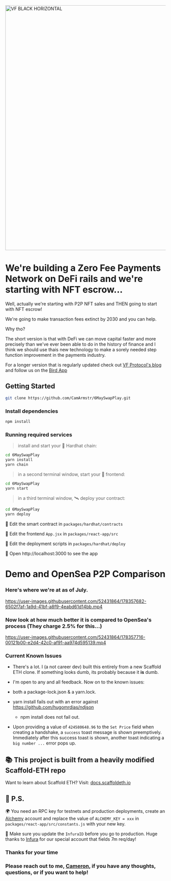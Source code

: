 <img width="770" alt="VF BLACK HORIZONTAL" src="https://user-images.githubusercontent.com/52431864/178358439-303ac43b-9f19-4c71-bbd9-06725ea6f13c.png">

# We're building a Zero Fee Payments Network on DeFi rails and we're starting with NFT escrow...

Well, actually we're starting with P2P NFT sales and THEN going to start with NFT escrow!

We're going to make transaction fees extinct by 2030 and you can help.

Why tho? 

The short version is that with DeFi we can move capital faster and more precisely than we've ever been able to do in the history of finance and I think we should use thais new technology to make a sorely needed step function improvement in the payments industry.

For a longer version that is regularly updated check out [VF Protocol's blog](https://vfprotocol.substack.com/p/begin-by-beginning) and follow us on the [Bird App](https://twitter.com/VFProtocol)


## Getting Started 

```bash
git clone https://github.com/CamArmstr/6MaySwapPlay.git
```
### Install dependencies
```bash
npm install
```

### Running required services
> install and start your 👷‍ Hardhat chain:

```bash
cd 6MaySwapPlay
yarn install
yarn chain
```

> in a second terminal window, start your 📱 frontend:

```bash
cd 6MaySwapPlay
yarn start
```

> in a third terminal window, 🛰 deploy your contract:

```bash
cd 6MaySwapPlay
yarn deploy
```


🔏 Edit the smart contract in `packages/hardhat/contracts`

📝 Edit the frontend `App.jsx` in `packages/react-app/src`

💼 Edit the deployment scripts in `packages/hardhat/deploy`

📱 Open http://localhost:3000 to see the app






# Demo and OpenSea P2P Comparison

### Here's where we're at as of July.


https://user-images.githubusercontent.com/52431864/178357682-6502f7af-1a9d-41bf-a8f9-4eabd61d14bb.mp4


### Now look at how much better it is compared to OpenSea's process (They charge 2.5% for this...)


https://user-images.githubusercontent.com/52431864/178357716-00121b00-e2d4-42c0-af91-aa974d595139.mp4


### Current Known Issues
- There's a lot. I (a not career dev) built this entirely from a new Scaffold ETH clone. If something looks dumb, its probably because it **is** dumb.
- I'm open to any and all feedback. Now on to the known issues:
 
- both a package-lock.json & a yarn.lock.

- yarn install fails out with an error against https://github.com/hugomrdias/ndjson 
    - npm install does not fail out.

- Upon providing a value of `424580648.96` to the `Set Price` field when creating a handshake, a `success` toast message is shown preemptively. Immediately after this success toast is shown, another toast indicating a `big number ...` error pops up.


## 📚 This project is built from a heavily modified Scaffold-ETH repo 

Want to learn about Scaffold ETH? Visit: [docs.scaffoldeth.io](https://docs.scaffoldeth.io)

## 💌 P.S.

🌍 You need an RPC key for testnets and production deployments, create an [Alchemy](https://www.alchemy.com/) account and replace the value of `ALCHEMY_KEY = xxx` in `packages/react-app/src/constants.js` with your new key.

📣 Make sure you update the `InfuraID` before you go to production. Huge thanks to [Infura](https://infura.io/) for our special account that fields 7m req/day!


### Thanks for your time 
### Please reach out to me, [Cameron](https://twitter.com/Frozenfire42), if you have any thoughts, questions, or if you want to help!
